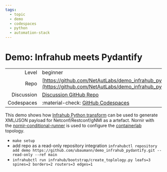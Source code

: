 ```yaml
---
tags:
  - topic
  - demo
  - codespaces
  - python
  - automation-stack
---
```


# Demo: Infrahub meets Pydantify


|             |                                                                                                                |
| ----------: | :--------------------------------------------------------------------------------------------------------------|
| Level       | beginner|intermediate|expert                                                                                   |
| Repo        | [https://github.com/NetAutLabs/demo_infrahub_pydantify](https://github.com/NetAutLabs/demo_infrahub_pydantify) |
| Discussion  | [Discussion GitHub Repo](https://github.com/NetAutLabs/demo_infrahub_pydantify/discussions)                    |
| Codespaces  | :material-check: [GitHub Codespaces](https://codespaces.new/NetAutLabs/demo_infrahub_pydantify)                |


This demo shows how [Infrahub Python transform](https://docs.infrahub.app/guides/python-transform) can be used to generate 
XML/JSON payload for Netconf/Restconf/gNMI as a artefact.
Nornir with the [nornir-conditional-runner](https://github.com/InfrastructureAsCode-ch/nornir_conditional_runner) is used
to configure the [containerlab](https://containerlab.dev/) topology. 


- `make setup`
- add repo as a read-only repository integration
  `infrahubctl repository add demo https://github.com/ubaumann/demo_infrahub_pydantify.git --read-only --ref main`
- `infrahubctl run infrahub/bootstrap/create_toplology.py leafs=3 spines=2 borders=2 routers=3 edges=1`
